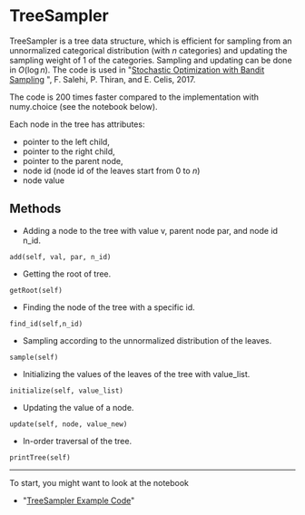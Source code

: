 
# TreeSampler

TreeSampler is a tree data structure, which is efficient for sampling from an unnormalized categorical distribution (with $n$ categories) and updating the sampling weight of 1 of the categories. Sampling and updating can be done in $O(\log n)$. The code is used in "[Stochastic Optimization with Bandit Sampling](https://arxiv.org/abs/1708.02544) ", F. Salehi, P. Thiran, and E. Celis, 2017.

The code is 200 times faster compared to the implementation with numy.choice (see the notebook below).

Each node in the tree has attributes: 
* pointer to the left child, 
* pointer to the right child, 
* pointer to the parent node,
*  node id (node id of the leaves start from 0 to $n$)
* node value 

## Methods

* Adding a node to the tree with value v, parent node par, and node id n_id.
```
add(self, val, par, n_id)
```
* Getting the root of tree.
```
getRoot(self)
```
* Finding the node of the tree with a specific id.
```
find_id(self,n_id)
```
* Sampling according to the unnormalized distribution of the leaves.
```
sample(self)
``` 
* Initializing the values of the leaves of the tree with value_list.
```
initialize(self, value_list)
``` 
* Updating the value of a node.
```
update(self, node, value_new)
``` 
* In-order traversal of the tree.
```
printTree(self)
``` 

----
To start, you might want to look at the notebook

* "[TreeSampler Example Code](https://github.com/F-Salehi/AdaptiveSampler/blob/master/example.ipynb)"

